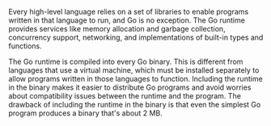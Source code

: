 Every high-level language relies on a set of libraries to enable programs written in that language to run, and Go is no exception. The Go runtime provides services like memory allocation and garbage collection, concurrency support, networking, and implementations of built-in types and functions.

The Go runtime is compiled into every Go binary. This is different from languages that use a virtual machine, which must be installed separately to allow programs written in those languages to function. Including the runtime in the binary makes it easier to distribute Go programs and avoid worries about compatibility issues between the runtime and the program. The drawback of including the runtime in the binary is that even the simplest Go program produces a binary that's about 2 MB.